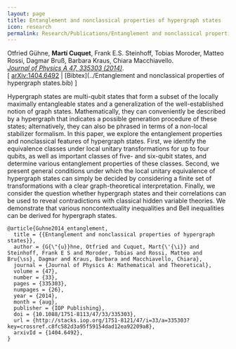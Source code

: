 ```yaml
---
layout: page
title: Entanglement and nonclassical properties of hypergraph states
icon: research
permalink: Research/Publications/Entanglement and nonclassical properties of hypergraph states/
---
```


Otfried Gühne, **Martí Cuquet**, Frank E.S. Steinhoff, Tobias Moroder, Matteo Rossi, Dagmar Bruß, Barbara Kraus, Chiara Macchiavello.  
_[Journal of Physics A 47, 335303 (2014)](http://dx.doi.org/10.1088/1751-8113/47/33/335303)_.  
[ [arXiv:1404.6492](http://arxiv.org/abs/1404.6492)
| [Bibtex](../Entanglement and nonclassical properties of hypergraph states.bib) ]

Hypergraph states are multi-qubit states that form a subset of the locally
maximally entangleable states and a generalization of the well-established
notion of graph states. Mathematically, they can conveniently be described by
a hypergraph that indicates a possible generation procedure of these states;
alternatively, they can also be phrased in terms of a non-local stabilizer
formalism. In this paper, we explore the entanglement properties and
nonclassical features of hypergraph states. First, we identify the equivalence
classes under local unitary transformations for up to four qubits, as well as
important classes of five- and six-qubit states, and determine various
entanglement properties of these classes. Second, we present general
conditions under which the local unitary equivalence of hypergraph states can
simply be decided by considering a finite set of transformations with a clear
graph-theoretical interpretation. Finally, we consider the question whether
hypergraph states and their correlations can be used to reveal contradictions
with classical hidden variable theories. We demonstrate that various
noncontextuality inequalities and Bell inequalities can be derived for
hypergraph states.

~~~
@article{Guhne2014_entanglement,
  title = {{Entanglement and nonclassical properties of hypergraph states}},
  author = {G{\"{u}}hne, Otfried and Cuquet, Mart{\'{\i}} and Steinhoff, Frank E S and Moroder, Tobias and Rossi, Matteo and Bru{\ss}, Dagmar and Kraus, Barbara and Macchiavello, Chiara},
  journal = {Journal of Physics A: Mathematical and Theoretical},
  volume = {47},
  number = {33},
  pages = {335303},
  numpages = {26},
  year = {2014},
  month = {aug},
  publisher = {IOP Publishing},
  doi = {10.1088/1751-8113/47/33/335303},
  url = {http://stacks.iop.org/1751-8121/47/i=33/a=335303?key=crossref.c8fc582d3a95f59154dad12ea92209a8},
  arxivId = {1404.6492},
}
~~~
